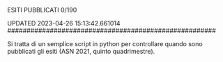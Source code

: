 ESITI PUBBLICATI 0/190 

UPDATED 2023-04-26 15:13:42.661014
######################################################

Si tratta di un semplice script in python per controllare quando sono pubblicati gli esiti (ASN 2021, quinto quadrimestre).

